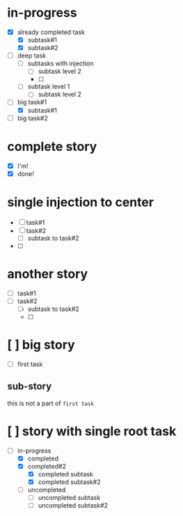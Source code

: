 # in-progress
- [x] already completed task
    - [x] subtask#1
    - [x] subtask#2
- [ ] deep task
    - [ ] subtasks with injection
        - [ ] subtask level 2
        - [ ] 
    - [ ] subtask level 1
        - [ ] subtask level 2
- [ ] big task#1
    - [x] subtask#1
- [ ] big task#2

# complete story
- [x] I'm!
- [x] done!

# single injection to center
- [ ] task#1
- [ ] task#2
    - [ ] subtask to task#2
- [ ] 

# another story
- [ ] task#1
- [ ] task#2
    - [ ] subtask to task#2
    - [ ]

# [ ] big story
- [ ] first task

## sub-story
this is not a part of `first task`

# [ ] story with single root task
- [ ] in-progress
    - [x] completed
    - [x] completed#2
        - [x] completed subtask
        - [x] completed subtask#2
    - [ ] uncompleted
        - [ ] uncompleted subtask
        - [ ] uncompleted subtask#2
